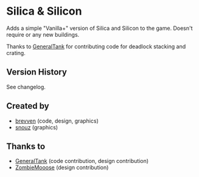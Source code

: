 # Silica & Silicon

Adds a simple "Vanilla+" version of Silica and Silicon to the game.
Doesn't require or any new buildings.

Thanks to [GeneralTank](https://mods.factorio.com/user/GeneralTank) for contributing code for deadlock stacking and crating.

## Version History
See changelog.

## Created by

- [brevven](https://mods.factorio.com/user/brevven) (code, design, graphics)
- [snouz](https://github.com/snouz) (graphics)

## Thanks to 
- [GeneralTank](https://mods.factorio.com/user/GeneralTank) (code contribution, design contribution)
- [ZombieMooose](https://mods.factorio.com/user/ZombieMooose) (design contribution)
